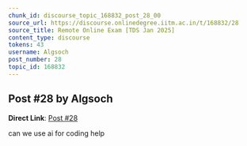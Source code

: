 ```yaml
---
chunk_id: discourse_topic_168832_post_28_00
source_url: https://discourse.onlinedegree.iitm.ac.in/t/168832/28
source_title: Remote Online Exam [TDS Jan 2025]
content_type: discourse
tokens: 43
username: Algsoch
post_number: 28
topic_id: 168832
---
```


## Post #28 by Algsoch

**Direct Link**: [Post #28](https://discourse.onlinedegree.iitm.ac.in/t/168832/28)

can we use ai for coding help
